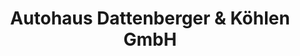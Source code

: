 ---
title: "Autohaus Dattenberger & Köhlen GmbH"
url: /ismaning/autohaus-dattenberger-und-koehlen-gmbh/
shop: Autohaus
---